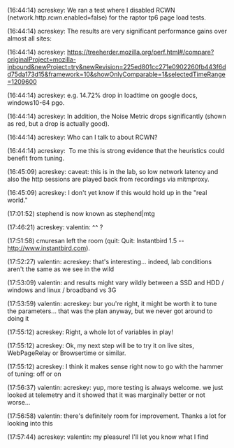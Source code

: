 (16:44:14) acreskey: We ran a test where I disabled RCWN (network.http.rcwn.enabled=false) for the raptor tp6 page load tests.

(16:44:14) acreskey: The results are very significant performance gains over almost all sites:

(16:44:14) acreskey: https://treeherder.mozilla.org/perf.html#/compare?originalProject=mozilla-inbound&newProject=try&newRevision=225ed801cc271e0902260fb443f6dd75da173d15&framework=10&showOnlyComparable=1&selectedTimeRange=1209600

(16:44:14) acreskey: e.g. 14.72% drop in loadtime on google docs, windows10-64 pgo.

(16:44:14) acreskey: In addition, the Noise Metric drops significantly (shown as red, but a drop is actually good).

(16:44:14) acreskey: Who can I talk to about RCWN?

(16:44:14) acreskey:  To me this is strong evidence that the heuristics could benefit from tuning.

(16:45:09) acreskey: caveat: this is in the lab, so low network latency and also the http sessions are played back from recordings via mitmproxy.

(16:45:09) acreskey: I don't yet know if this would hold up in the "real world."

(17:01:52) stephend is now known as stephend|mtg

(17:46:21) acreskey: valentin: ^^ ?

(17:51:58) cmuresan left the room (quit: Quit: Instantbird 1.5 -- http://www.instantbird.com).

(17:52:27) valentin: acreskey: that's interesting... indeed, lab conditions aren't the same as we see in the wild

(17:53:09) valentin: and results might vary wildly between a SSD and HDD / windows and linux / broadband vs 3G

(17:53:59) valentin: acreskey: bur you're right, it might be worth it to tune the parameters... that was the plan anyway, but we never got around to doing it

(17:55:12) acreskey: Right, a whole lot of variables in play!

(17:55:12) acreskey: Ok, my next step will be to try it on live sites, WebPageRelay or Browsertime or similar.

(17:55:12) acreskey: I think it makes sense right now to go with the hammer of tuning: off or on

(17:56:37) valentin: acreskey: yup, more testing is always welcome. we just looked at telemetry and it showed that it was marginally better or not worse...

(17:56:58) valentin: there's definitely room for improvement. Thanks a lot for looking into this

(17:57:44) acreskey: valentin: my pleasure! I'll let you  know what I find

